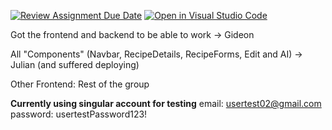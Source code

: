[![Review Assignment Due Date](https://classroom.github.com/assets/deadline-readme-button-22041afd0340ce965d47ae6ef1cefeee28c7c493a6346c4f15d667ab976d596c.svg)](https://classroom.github.com/a/EntEil88)
[![Open in Visual Studio Code](https://classroom.github.com/assets/open-in-vscode-2e0aaae1b6195c2367325f4f02e2d04e9abb55f0b24a779b69b11b9e10269abc.svg)](https://classroom.github.com/online_ide?assignment_repo_id=18035612&assignment_repo_type=AssignmentRepo)

Got the frontend and backend to be able to work -> Gideon

All "Components" (Navbar, RecipeDetails, RecipeForms, Edit and AI) -> Julian (and suffered deploying)

Other Frontend: Rest of the group

**Currently using singular account for testing**
email: usertest02@gmail.com
password: usertestPassword123!